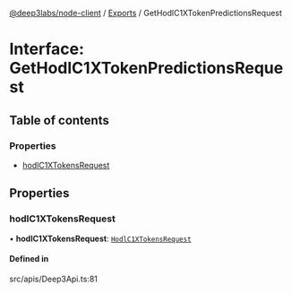 [@deep3labs/node-client](../README.md) / [Exports](../modules.md) / GetHodlC1XTokenPredictionsRequest

# Interface: GetHodlC1XTokenPredictionsRequest

## Table of contents

### Properties

- [hodlC1XTokensRequest](GetHodlC1XTokenPredictionsRequest.md#hodlc1xtokensrequest)

## Properties

### hodlC1XTokensRequest

• **hodlC1XTokensRequest**: [`HodlC1XTokensRequest`](HodlC1XTokensRequest.md)

#### Defined in

src/apis/Deep3Api.ts:81
